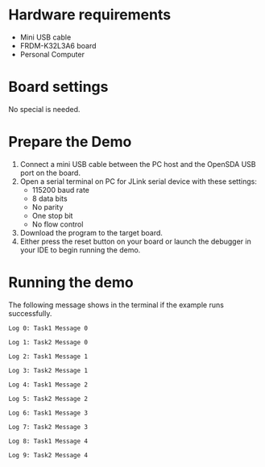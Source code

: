 Hardware requirements
=====================
- Mini USB cable
- FRDM-K32L3A6 board
- Personal Computer

Board settings
==============
No special is needed.

Prepare the Demo
================
1. Connect a mini USB cable between the PC host and the OpenSDA USB port on the board.
2. Open a serial terminal on PC for JLink serial device with these settings:
   - 115200 baud rate
   - 8 data bits
   - No parity
   - One stop bit
   - No flow control
3. Download the program to the target board.
4. Either press the reset button on your board or launch the debugger in your IDE to begin running
   the demo.

Running the demo
================
The following message shows in the terminal if the example runs successfully.

~~~~~~~~~~~~~~~~~~~~~~~~~~~~
Log 0: Task1 Message 0

Log 1: Task2 Message 0

Log 2: Task1 Message 1

Log 3: Task2 Message 1

Log 4: Task1 Message 2

Log 5: Task2 Message 2

Log 6: Task1 Message 3

Log 7: Task2 Message 3

Log 8: Task1 Message 4

Log 9: Task2 Message 4
~~~~~~~~~~~~~~~~~~~~~~~~~~~~